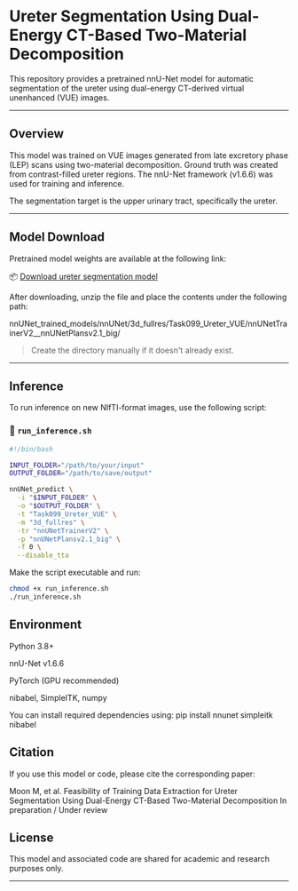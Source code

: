 # Ureter Segmentation Using Dual-Energy CT-Based Two-Material Decomposition

This repository provides a pretrained nnU-Net model for automatic segmentation of the ureter using dual-energy CT-derived virtual unenhanced (VUE) images.

---

## Overview

This model was trained on VUE images generated from late excretory phase (LEP) scans using two-material decomposition. Ground truth was created from contrast-filled ureter regions. The nnU-Net framework (v1.6.6) was used for training and inference.

The segmentation target is the upper urinary tract, specifically the ureter.

---

## Model Download

Pretrained model weights are available at the following link:

📦 [Download ureter segmentation model](https://drive.google.com/file/d/11L__FilGi0da0DAA84NnVvRlDuz1cK3U/view?usp=drive_link)

After downloading, unzip the file and place the contents under the following path:

nnUNet_trained_models/nnUNet/3d_fullres/Task099_Ureter_VUE/nnUNetTrainerV2__nnUNetPlansv2.1_big/

> Create the directory manually if it doesn't already exist.

---
## Inference

To run inference on new NIfTI-format images, use the following script:

### 🔧 `run_inference.sh`

```bash
#!/bin/bash

INPUT_FOLDER="/path/to/your/input"
OUTPUT_FOLDER="/path/to/save/output"

nnUNet_predict \
  -i "$INPUT_FOLDER" \
  -o "$OUTPUT_FOLDER" \
  -t "Task099_Ureter_VUE" \
  -m "3d_fullres" \
  -tr "nnUNetTrainerV2" \
  -p "nnUNetPlansv2.1_big" \
  -f 0 \
  --disable_tta
```

Make the script executable and run:

```bash
chmod +x run_inference.sh
./run_inference.sh
```
## Environment
Python 3.8+

nnU-Net v1.6.6

PyTorch (GPU recommended)

nibabel, SimpleITK, numpy

You can install required dependencies using:
pip install nnunet simpleitk nibabel
## Citation
If you use this model or code, please cite the corresponding paper:

Moon M, et al.
Feasibility of Training Data Extraction for Ureter Segmentation Using Dual-Energy CT-Based Two-Material Decomposition
In preparation / Under review

## License
This model and associated code are shared for academic and research purposes only.


---
